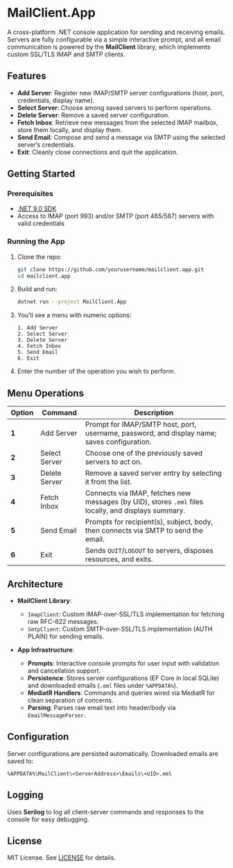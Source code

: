# MailClient.App

A cross-platform .NET console application for sending and receiving emails. Servers are fully configurable via a simple interactive prompt, and all email communication is powered by the **MailClient** library, which implements custom SSL/TLS IMAP and SMTP clients.

## Features

- **Add Server**: Register new IMAP/SMTP server configurations (host, port, credentials, display name).
- **Select Server**: Choose among saved servers to perform operations.
- **Delete Server**: Remove a saved server configuration.
- **Fetch Inbox**: Retrieve new messages from the selected IMAP mailbox, store them locally, and display them.
- **Send Email**: Compose and send a message via SMTP using the selected server’s credentials.
- **Exit**: Cleanly close connections and quit the application.

## Getting Started

### Prerequisites

- [.NET 9.0 SDK](https://dotnet.microsoft.com/download)
- Access to IMAP (port 993) and/or SMTP (port 465/587) servers with valid credentials

### Running the App

1. Clone the repo:
   ```bash
   git clone https://github.com/yourusername/mailclient.app.git
   cd mailclient.app
   ```
2. Build and run:
   ```bash
   dotnet run --project MailClient.App
   ```
3. You’ll see a menu with numeric options:
   ```text
   1. Add Server
   2. Select Server
   3. Delete Server
   4. Fetch Inbox
   5. Send Email
   6. Exit
   ```
4. Enter the number of the operation you wish to perform.

## Menu Operations

| Option | Command       | Description                                                                                  |
| ------ | ------------- | -------------------------------------------------------------------------------------------- |
| **1**  | Add Server    | Prompt for IMAP/SMTP host, port, username, password, and display name; saves configuration. |
| **2**  | Select Server | Choose one of the previously saved servers to act on.                                        |
| **3**  | Delete Server | Remove a saved server entry by selecting it from the list.                                   |
| **4**  | Fetch Inbox   | Connects via IMAP, fetches new messages (by UID), stores `.eml` files locally, and displays summary. |
| **5**  | Send Email    | Prompts for recipient(s), subject, body, then connects via SMTP to send the email.           |
| **6**  | Exit          | Sends `QUIT`/`LOGOUT` to servers, disposes resources, and exits.                              |

## Architecture

- **MailClient Library**:
  - `ImapClient`: Custom IMAP-over-SSL/TLS implementation for fetching raw RFC-822 messages.
  - `SmtpClient`: Custom SMTP-over-SSL/TLS implementation (AUTH PLAIN) for sending emails.

- **App Infrastructure**:
  - **Prompts**: Interactive console prompts for user input with validation and cancellation support.
  - **Persistence**: Stores server configurations (EF Core in local SQLite) and downloaded emails (`.eml` files under `%APPDATA%`).
  - **MediatR Handlers**: Commands and queries wired via MediatR for clean separation of concerns.
  - **Parsing**: Parses raw email text into header/body via `EmailMessageParser`.

## Configuration

Server configurations are persisted automatically. Downloaded emails are saved to:
```
%APPDATA%\MailClient\<ServerAddress>\Emails\<UID>.eml
```

## Logging

Uses **Serilog** to log all client-server commands and responses to the console for easy debugging.

## License

MIT License. See [LICENSE](LICENSE) for details.
